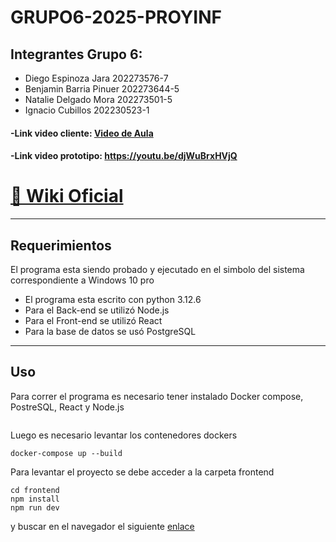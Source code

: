 # GRUPO6-2025-PROYINF
## Integrantes Grupo 6: <br>
* Diego Espinoza Jara 202273576-7 <br>
* Benjamin Barria Pinuer 202273644-5 <br>
* Natalie Delgado Mora 202273501-5 <br>
* Ignacio Cubillos 202230523-1 <br>
#### -Link video cliente: [Video de Aula](https://aula.usm.cl/pluginfile.php/6994529/mod_resource/content/1/video1943571039.mp4) <br>
#### -Link video prototipo: https://youtu.be/djWuBrxHVjQ
# [📘 Wiki Oficial](https://github.com/Itz-oji/GRUPO6-2025-PROYINF/wiki)


---
## Requerimientos
El programa esta siendo probado y ejecutado en el simbolo del sistema correspondiente a Windows 10 pro
- El programa esta escrito con python 3.12.6
- Para el Back-end se utilizó Node.js
- Para el Front-end se utilizó React
- Para la base de datos se usó PostgreSQL
---
## Uso
Para correr el programa es necesario tener instalado Docker compose, PostreSQL, React y Node.js
```

```
Luego es necesario levantar los contenedores dockers
```
docker-compose up --build
```
Para levantar el proyecto se debe acceder a la carpeta frontend
```
cd frontend
npm install
npm run dev
```

y buscar en el navegador el siguiente [enlace](http://localhost:5174/)
